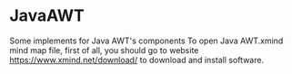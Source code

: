 # JavaAWT
Some implements for Java AWT's components
To open Java AWT.xmind mind map file, first of all, you should go to website https://www.xmind.net/download/ to download and install software.
